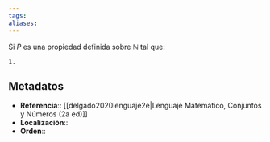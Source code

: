 ```yaml
---
tags: 
aliases:
---
```

Si $P$ es una propiedad definida sobre $\mathbb{N}$ tal que:

    1.
## Metadatos
- **Referencia**:: [[delgado2020lenguaje2e|Lenguaje Matemático, Conjuntos y Números (2a ed)]]
- **Localización**::
- **Orden**::